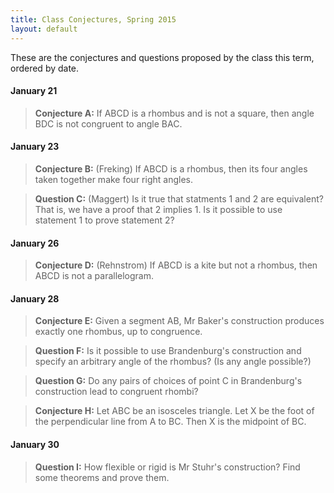 ```yaml
---
title: Class Conjectures, Spring 2015
layout: default
---
```


These are the conjectures and questions proposed by the class this term,
ordered by date.

#### January 21

> **Conjecture A:** If ABCD is a rhombus and is not a square, then angle BDC is not
> congruent to angle BAC.

#### January 23

> **Conjecture B:** (Freking) If ABCD is a rhombus, then its four angles taken
> together make four right angles.

> **Question C:** (Maggert) Is it true that statments 1 and 2 are equivalent? That is,
> we have a proof that 2 implies 1. Is it possible to use statement 1 to prove statement 2?

#### January 26

> **Conjecture D:** (Rehnstrom) If ABCD is a kite but not a rhombus, then ABCD is
> not a parallelogram.

#### January 28

> **Conjecture E:** Given a segment AB, Mr Baker's construction produces
> exactly one rhombus, up to congruence.

> **Question F:** Is it possible to use Brandenburg's construction and specify
> an arbitrary angle of the rhombus? (Is any angle possible?)

> **Question G:** Do any pairs of choices of point C in Brandenburg's
> construction lead to congruent rhombi?

> **Conjecture H:** Let ABC be an isosceles triangle. Let X be the foot of the
> perpendicular line from A to BC. Then X is the midpoint of BC.

#### January 30

> **Question I:** How flexible or rigid is Mr Stuhr's construction? Find some
> theorems and prove them.
